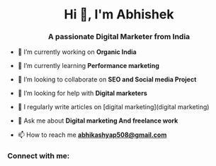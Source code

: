 <h1 align="center">Hi 👋, I'm Abhishek</h1>
<h3 align="center">A passionate Digital Marketer from India</h3>

- 🔭 I’m currently working on **Organic India**

- 🌱 I’m currently learning **Performance marketing**

- 👯 I’m looking to collaborate on **SEO and Social media Project**

- 🤝 I’m looking for help with **Digital marketers**

- 📝 I regularly write articles on [digital marketing](digital marketing)

- 💬 Ask me about **Digital marketing And freelance work**

- 📫 How to reach me **abhikashyap508@gmail.com**

<h3 align="left">Connect with me:</h3>
<p align="left">
</p>
